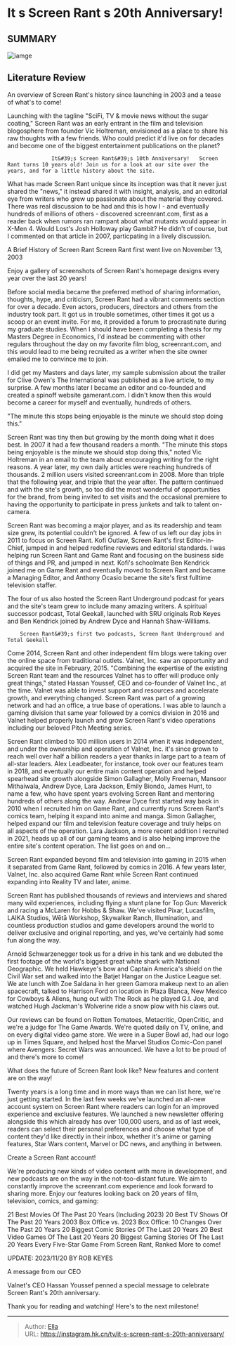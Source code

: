 # It s Screen Rant s 20th Anniversary!


## SUMMARY 

![iamge](https://static1.srcdn.com/wordpress/wp-content/uploads/2023/11/screen-rant-20th-anniversary-cake.jpg)

## Literature Review
An overview of Screen Rant&#39;s history since launching in 2003 and a tease of what&#39;s to come!





Launching with the tagline &#34;SciFi, TV &amp; movie news without the sugar coating,&#34; Screen Rant was an early entrant in the film and television blogosphere from founder Vic Holtreman, envisioned as a place to share his raw thoughts with a few friends. Who could predict it&#39;d live on for decades and become one of the biggest entertainment publications on the planet?




                  It&#39;s Screen Rant&#39;s 10th Anniversary!   Screen Rant turns 10 years old! Join us for a look at our site over the years, and for a little history about the site.    

What has made Screen Rant unique since its inception was that it never just shared the &#34;news,&#34; it instead shared it with insight, analysis, and an editorial eye from writers who grew up passionate about the material they covered. There was real discussion to be had and this is how I - and eventually hundreds of millions of others - discovered screenrant.com, first as a reader back when rumors ran rampant about what mutants would appear in X-Men 4. Would Lost&#39;s Josh Holloway play Gambit? He didn&#39;t of course, but I commented on that article in 2007, particpating in a lively discussion.


 A Brief History of Screen Rant 
Screen Rant first went live on November 13, 2003
         




Enjoy a gallery of screenshots of Screen Rant&#39;s homepage designs every year over the last 20 years!

Before social media became the preferred method of sharing information, thoughts, hype, and criticism, Screen Rant had a vibrant comments section for over a decade. Even actors, producers, directors and others from the industry took part. It got us in trouble sometimes, other times it got us a scoop or an event invite. For me, it provided a forum to procrastinate during my graduate studies. When I should have been completing a thesis for my Masters Degree in Economics, I&#39;d instead be commenting with other regulars throughout the day on my favorite film blog, screenrant.com, and this would lead to me being recruited as a writer when the site owner emailed me to convince me to join.

I did get my Masters and days later, my sample submission about the trailer for Clive Owen&#39;s The International was published as a live article, to my surprise. A few months later I became an editor and co-founded and created a spinoff website gamerant.com. I didn&#39;t know then this would become a career for myself and eventually, hundreds of others.






&#34;The minute this stops being enjoyable is the minute we should stop doing this.&#34;




Screen Rant was tiny then but growing by the month doing what it does best. In 2007 it had a few thousand readers a month. &#34;The minute this stops being enjoyable is the minute we should stop doing this,&#34; noted Vic Holtreman in an email to the team about encouraging writing for the right reasons. A year later, my own daily articles were reaching hundreds of thousands. 2 million users visited screenrant.com in 2008. More than triple that the following year, and triple that the year after. The pattern continued and with the site&#39;s growth, so too did the most wonderful of opportunities for the brand, from being invited to set visits and the occasional premiere to having the opportunity to participate in press junkets and talk to talent on-camera.




Screen Rant was becoming a major player, and as its readership and team size grew, its potential couldn&#39;t be ignored. A few of us left our day jobs in 2011 to focus on Screen Rant. Kofi Outlaw, Screen Rant&#39;s first Editor-in-Chief, jumped in and helped redefine reviews and editorial standards. I was helping run Screen Rant and Game Rant and focusing on the business side of things and PR, and jumped in next. Kofi&#39;s schoolmate Ben Kendrick joined me on Game Rant and eventually moved to Screen Rant and became a Managing Editor, and Anthony Ocasio became the site&#39;s first fulltime television staffer.

The four of us also hosted the Screen Rant Underground podcast for years and the site&#39;s team grew to include many amazing writers. A spiritual successor podcast, Total Geekall, launched with SRU originals Rob Keyes and Ben Kendrick joined by Andrew Dyce and Hannah Shaw-Williams.

        Screen Rant&#39;s first two podcasts, Screen Rant Underground and Total Geekall   




Come 2014, Screen Rant and other independent film blogs were taking over the online space from traditional outlets. Valnet, Inc. saw an opportunity and acquired the site in February, 2015. &#34;Combining the expertise of the existing Screen Rant team and the resources Valnet has to offer will produce only great things,&#34; stated Hassan Youssef, CEO and co-founder of Valnet Inc., at the time. Valnet was able to invest support and resources and accelerate growth, and everything changed. Screen Rant was part of a growing network and had an office, a true base of operations. I was able to launch a gaming division that same year followed by a comics division in 2016 and Valnet helped properly launch and grow Screen Rant&#39;s video operations including our beloved Pitch Meeting series.

Screen Rant climbed to 100 million users in 2014 when it was independent, and under the ownership and operation of Valnet, Inc. it&#39;s since grown to reach well over half a billion readers a year thanks in large part to a team of all-star leaders. Alex Leadbeater, for instance, took over our features team in 2018, and eventually our entire main content operation and helped spearhead site growth alongside Simon Gallagher, Molly Freeman, Mansoor Mithaiwala, Andrew Dyce, Lara Jackson, Emily Biondo, James Hunt, to name a few, who have spent years evolving Screen Rant and mentoring hundreds of others along the way. Andrew Dyce first started way back in 2010 when I recruited him on Game Rant, and currently runs Screen Rant&#39;s comics team, helping it expand into anime and manga. Simon Gallagher, helped expand our film and television feature coverage and truly helps on all aspects of the operation. Lara Jackson, a more recent addition I recruited in 2021, heads up all of our gaming teams and is also helping improve the entire site&#39;s content operation. The list goes on and on...






Screen Rant expanded beyond film and television into gaming in 2015 when it separated from Game Rant, followed by comics in 2016. A few years later, Valnet, Inc. also acquired Game Rant while Screen Rant continued expanding into Reality TV and later, anime.




Screen Rant has published thousands of reviews and interviews and shared many wild experiences, including flying a stunt plane for Top Gun: Maverick and racing a McLaren for Hobbs &amp; Shaw. We&#39;ve visited Pixar, Lucasfilm, LAIKA Studios, Wētā Workshop, Skywalker Ranch, Illumination, and countless production studios and game developers around the world to deliver exclusive and original reporting, and yes, we&#39;ve certainly had some fun along the way.

Arnold Schwarzenegger took us for a drive in his tank and we debuted the first footage of the world&#39;s biggest great white shark with National Geographic. We held Hawkeye&#39;s bow and Captain America&#39;s shield on the Civil War set and walked into the Batjet Hangar on the Justice League set. We ate lunch with Zoe Saldana in her green Gamora makeup next to an alien spacecraft, talked to Harrison Ford on location in Plaza Blanca, New Mexico for Cowboys &amp; Aliens, hung out with The Rock as he played G.I. Joe, and watched Hugh Jackman&#39;s Wolverine ride a snow plow with his claws out.





 

Our reviews can be found on Rotten Tomatoes, Metacritic, OpenCritic, and we&#39;re a judge for The Game Awards. We&#39;re quoted daily on TV, online, and on every digital video game store. We were in a Super Bowl ad, had our logo up in Times Square, and helped host the Marvel Studios Comic-Con panel where Avengers: Secret Wars was announced. We have a lot to be proud of and there&#39;s more to come!



 What does the future of Screen Rant look like? 
New features and content are on the way!
          

Twenty years is a long time and in more ways than we can list here, we&#39;re just getting started. In the last few weeks we&#39;ve launched an all-new account system on Screen Rant where readers can login for an improved experience and exclusive features. We launched a new newsletter offering alongside this which already has over 100,000 users, and as of last week, readers can select their personal preferences and choose what type of content they&#39;d like directly in their inbox, whether it&#39;s anime or gaming features, Star Wars content, Marvel or DC news, and anything in between.




Create a Screen Rant account!

We&#39;re producing new kinds of video content with more in development, and new podcasts are on the way in the not-too-distant future. We aim to constantly improve the screenrant.com experience and look forward to sharing more. Enjoy our features looking back on 20 years of film, television, comics, and gaming:

  21 Best Movies Of The Past 20 Years (Including 2023)   20 Best TV Shows Of The Past 20 Years   2003 Box Office vs. 2023 Box Office: 10 Changes Over The Past 20 Years   20 Biggest Comic Stories Of The Last 20 Years   20 Best Video Games Of The Last 20 Years   20 Biggest Gaming Stories Of The Last 20 Years   Every Five-Star Game From Screen Rant, Ranked   More to come!  



UPDATE: 2023/11/20 BY ROB KEYES


A message from our CEO


Valnet&#39;s CEO Hassan Youssef penned a special message to celebrate Screen Rant&#39;s 20th anniversary.




Thank you for reading and watching! Here&#39;s to the next milestone!






---

> Author: [Ella](https://instagram.hk.cn/)  
> URL: https://instagram.hk.cn/tv/it-s-screen-rant-s-20th-anniversary/  

